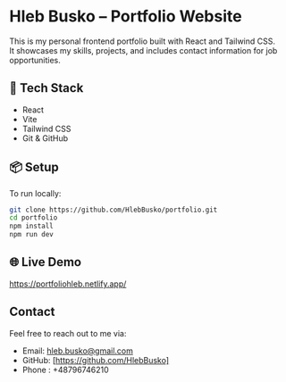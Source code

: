 # Hleb Busko – Portfolio Website

This is my personal frontend portfolio built with React and Tailwind CSS.  
It showcases my skills, projects, and includes contact information for job opportunities.

## 🚀 Tech Stack

- React
- Vite
- Tailwind CSS
- Git & GitHub

## 📦 Setup

To run locally:

```bash
git clone https://github.com/HlebBusko/portfolio.git
cd portfolio
npm install
npm run dev
```

## 🌐 Live Demo

https://portfoliohleb.netlify.app/

## Contact

Feel free to reach out to me via:

- Email: [hleb.busko@gmail.com](mailto:hleb.busko@gmail.com)
- GitHub: [https://github.com/HlebBusko]
- Phone : +48796746210
